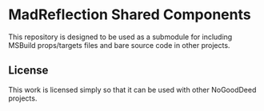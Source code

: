 # MadReflection Shared Components

This repository is designed to be used as a submodule for including MSBuild props/targets files and bare source code in other projects.

## License

This work is licensed simply so that it can be used with other NoGoodDeed projects.
